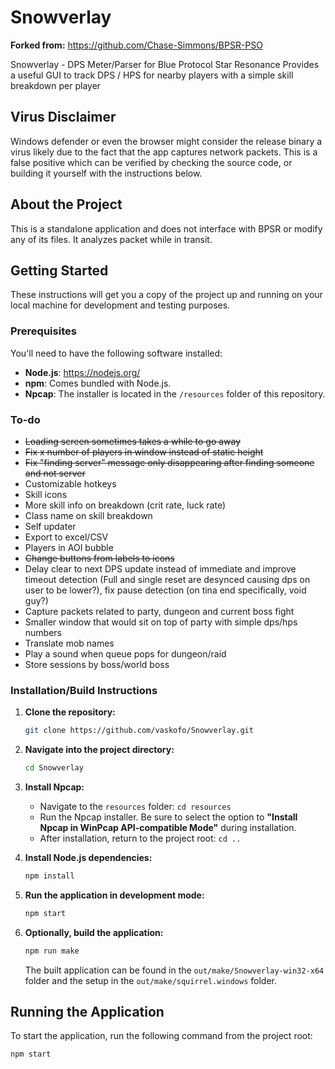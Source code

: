 # Snowverlay

**Forked from:** https://github.com/Chase-Simmons/BPSR-PSO

Snowverlay - DPS Meter/Parser for Blue Protocol Star Resonance
Provides a useful GUI to track DPS / HPS for nearby players with a simple skill breakdown per player

## Virus Disclaimer

Windows defender or even the browser might consider the release binary a virus likely due to the fact that the app captures network packets.
This is a false positive which can be verified by checking the source code, or building it yourself with the instructions below.

## About the Project

This is a standalone application and does not interface with BPSR or modify any of its files. It analyzes packet while in transit.

## Getting Started

These instructions will get you a copy of the project up and running on your local machine for development and testing purposes.

### Prerequisites

You'll need to have the following software installed:

- **Node.js**: <https://nodejs.org/>
- **npm**: Comes bundled with Node.js.
- **Npcap**: The installer is located in the `/resources` folder of this repository.

### To-do
- ~~Loading screen sometimes takes a while to go away~~
- ~~Fix x number of players in window instead of static height~~
- ~~Fix "finding server" message only disappearing after finding someone and not server~~
- Customizable hotkeys
- Skill icons
- More skill info on breakdown (crit rate, luck rate)
- Class name on skill breakdown
- Self updater
- Export to excel/CSV
- Players in AOI bubble
- ~~Change buttons from labels to icons~~
- Delay clear to next DPS update instead of immediate and improve timeout detection (Full and single reset are desynced causing dps on user to be lower?), fix pause detection (on tina end specifically, void guy?)
- Capture packets related to party, dungeon and current boss fight
- Smaller window that would sit on top of party with simple dps/hps numbers
- Translate mob names
- Play a sound when queue pops for dungeon/raid
- Store sessions by boss/world boss

### Installation/Build Instructions

1.  **Clone the repository:**

    ```bash
    git clone https://github.com/vaskofo/Snowverlay.git
    ```

2.  **Navigate into the project directory:**

    ```bash
    cd Snowverlay
    ```

3.  **Install Npcap:**
    - Navigate to the `resources` folder: `cd resources`
    - Run the Npcap installer. Be sure to select the option to **"Install Npcap in WinPcap API-compatible Mode"** during installation.
    - After installation, return to the project root: `cd ..`

4.  **Install Node.js dependencies:**
    ```bash
    npm install
    ```

5. **Run the application in development mode:**
    ```bash
    npm start
    ```

6. **Optionally, build the application:**
    ```bash
    npm run make
    ```

    The built application can be found in the `out/make/Snowverlay-win32-x64` folder and the setup in the `out/make/squirrel.windows` folder.

## Running the Application

To start the application, run the following command from the project root:

```bash
npm start
```
